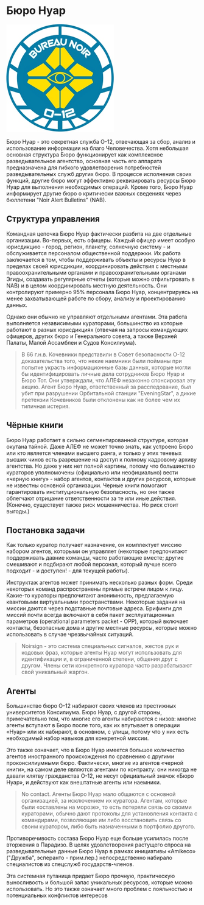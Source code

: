 # Бюро Нуар

![](noir.jpg)

Бюро Нуар - это секретная служба О-12, отвечающая за сбор, анализ и использование информации на благо Человечества. Хотя небольшая основная структура Бюро функционирует как комплексное разведывательное агентство, основная часть его аппарата предназначена для гибкого удовлетворения потребностей разведывательных служб других бюро. В процессе исполнения своих функций, другие бюро могут эффективно реквизировать ресурсы Бюро Нуар для выполнения необходимых операций. Кроме того, Бюро Нуар информирует другие бюро о критически важных сведениях через бюллетени "Noir Alert Bulletins" (NAB).

## Структура управления

Командная цепочка Бюро Нуар фактически разбита на две отдельные организации. Во-первых, есть офицеры. Каждый офицер имеет особую юрисдикцию - город, регион, планету, солнечную систему - и обслуживается персоналом общественной поддержки. Их работа заключается в том, чтобы поддерживать объекты и ресурсы Нуар в пределах своей юрисдикции, координировать действия с местными правоохранительными органами и правоохранительными органами Эгиды, создавать регулярные отчеты (которые можно отфильтровать в NAB) и в целом координировать местную деятельность. Они контролируют примерно 95% персонала Бюро Нуар, концентрируясь на менее захватывающей работе по сбору, анализу и проектированию данных.

Однако они обычно не управляют отдельными агентами. Эта работа выполняется независимыми кураторами, большинство из которые работают в разных юрисдикциях (отвечая на запросы командующих офицеров, других бюро и Генерального совета, а также Верхней Палаты, Малой Ассамблеи и Судов Консилиума).

> В 66 г.н.в. Кочевники представили в Совет безопасности O-12 доказательства того, что некие наемники были пойманы при попытке украсть информационные базы данных, которые могли бы идентифицировать личные дела сотрудников Бюро Нуар и Бюро Тот. Они утверждали, что АЛЕФ незаконно спонсировал эту акцию. Агент Бюро Нуар, ответственный за расследование, был убит при разрушении Орбитальной станции "EveningStar", а дикие претензии Кочевников были отклонены как не более чем их типичная истерия.

## Чёрные книги

Бюро Нуар работает в сильно сегментированной структуре, которая окутана тайной. Даже АЛЕФ не может точно знать, как устроено Бюро или кто является членами высшего ранга, и только у этих теневых высших чинов есть разрешение на доступ к полному кадровому архиву агентства. Но даже у них нет полной картины, потому что большинство кураторов уполномочены (официально или неофициально) вести «черную книгу» - набор агентов, контактов и других ресурсов, которые не известны основной организации.
Черные книги помогают гарантировать институциональную безопасность, но они также облегчают отрицание ответственности за те или иные действия. (Конечно, существует также риск мошенничества. Но риск стоит выгоды.)

## Постановка задачи

Как только куратор получает назначение, он комплектует миссию набором агентов, которыми он управляет (некоторые предпочитают поддерживать давние команды, часто работающие вместе; другие смешивают и подбирают любой персонал, который лучше всего подходит - и доступен! - для текущей работы).

Инструктаж агентов может принимать несколько разных форм. Среди некоторых команд распространены прямые встречи лицом к лицу. Какие-то кураторы предпочитают анонимность, предлагаемую квантовыми виртуальными пространствами. Некоторые задания на миссии даются через подставные почтовые адреса.
Брифинги для миссий почти всегда включают в себя пакет эксплуатационных параметров (operational parameters packet - OPP), который включает контакты, безопасные дома и другие местные ресурсы, которые можно использовать в случае чрезвычайных ситуаций.

> Noirsign - это система специальных сигналов, жестов рук и кодовых фраз, которые агенты Нуар могут использовать для идентификации и, в ограниченной степени, общения друг с другом. Члены сети конкретного куратора часто разрабатывают свой уникальный жаргон.

## Агенты

Большинство бюро O-12 набирают своих членов из престижных университетов Консилиума. Бюро Нуар, с другой стороны, примечательно тем, что многие его агенты набираются с низов: многие агенты вступают в Бюро после того, как их впутывает в операции «Нуар» или их набирают, в основном, с улицы, потому что у них есть необходимый набор навыков для конкретной миссии.

Это также означает, что в Бюро Нуар имеется большое количество агентов иностранного происхождения по сравнению с другими проконсилиумными бюро. Фактически, многие из агентов «черной книги», на самом деле являются агентами по контракту: они никогда не давали клятву гражданства O-12, не несут официальный значок «Бюро Нуар», и действуют как внештатные агенты или наемники.

> No contact.
> Агенты Бюро Нуар мало общаются с основной организацией, за исключением их куратора. Агентам, которые были «оставлены на морозе», то есть потеряли связь со своими кураторами, обычно дают протоколы для установления контакта с командирами, позволяющие им либо восстановить связь со своим куратором, либо быть назначенными в портфолио другого.

Противоречивость состава Бюро Нуар еще больше усилилась после вторжения в Парадизо. В целях удовлетворения растущего спроса на разведывательные данные Бюро Нуар в рамках инициативы «Amikeco» ("Дружба", эсперанто - прим.пер.) непосредственно набирало специалистов из спецслужб государств-членов.

Эта системная путаница придает Бюро прочную, практическую выносливость и большой запас уникальных ресурсов, которые можно использовать. Но это также означает много проблем с лояльностью и потенциальных конфликтов интересов
